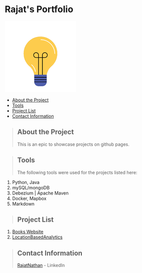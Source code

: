 # Rajat's Portfolio
![](hello.gif)

* [About the Project](#about_the_project)
* [Tools](#tools)
* [Project List](#project_pages)
* [Contact Information](#contact)


<a class="anchor" id="about_the_project"></a>
> ## About the Project
> This is an epic to showcase projects on github pages.

<a class="anchor" id="tools"></a>
> ## Tools
> The following tools were used for the projects listed here:
1. Python, Java
2. mySQL/mongoDB
3. Debezium | Apache Maven
4. Docker, Mapbox
5. Markdown

<a class="anchor" id="project_pages"></a>
>## Project List
1. [Books Website](https://github.com/RazNat/BooksWebsite/)
2. [LocationBasedAnalytics](https://github.com/RazNat/LocationBasedAnalytics/)

<a class="anchor" id="contact"></a>
>## Contact Information
> [RajatNathan](www.linkedin.com/in/rajatnathan) - LinkedIn
